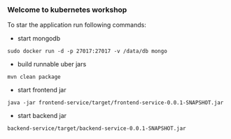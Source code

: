### Welcome to kubernetes workshop

To star the application run following commands:
* start mongodb

```sudo docker run -d -p 27017:27017 -v /data/db mongo ```

* build runnable uber jars

``mvn clean package``

* start frontend jar
 
``java -jar frontend-service/target/frontend-service-0.0.1-SNAPSHOT.jar``

* start backend jar

``backend-service/target/backend-service-0.0.1-SNAPSHOT.jar``

